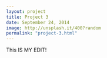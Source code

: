 ```yaml
---
layout: project
title: Project 3
date: September 24, 2014
image: http://unsplash.it/400?random
permalink: "project-3.html"
---
```


This IS MY EDIT!